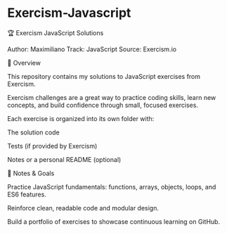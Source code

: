 # Exercism-Javascript

🏆 Exercism JavaScript Solutions

Author: Maximiliano
Track: JavaScript
Source: Exercism.io

🚀 Overview

This repository contains my solutions to JavaScript exercises from Exercism.

Exercism challenges are a great way to practice coding skills, learn new concepts, and build confidence through small, focused exercises.

Each exercise is organized into its own folder with:

The solution code

Tests (if provided by Exercism)

Notes or a personal README (optional)


📝 Notes & Goals

Practice JavaScript fundamentals: functions, arrays, objects, loops, and ES6 features.

Reinforce clean, readable code and modular design.

Build a portfolio of exercises to showcase continuous learning on GitHub.
